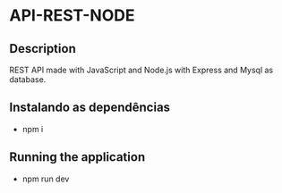 # API-REST-NODE
## Description

REST API made with JavaScript and Node.js with Express and Mysql as database. 

## Instalando as dependências
- npm i 

## Running the application
- npm run dev



